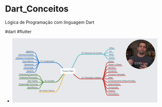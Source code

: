 # Dart_Conceitos
Lógica de Programação com linguagem Dart

#dart 
#flutter

- ![  Print](https://github.com/jaquelinesilfe/Dart_Conceitos/blob/a20530bad0388dabbfb2ad18dae7222483000419/Mapa%20Dart.PNG)
